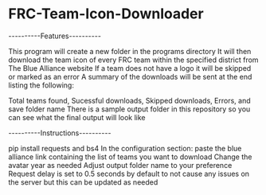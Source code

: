 # FRC-Team-Icon-Downloader

----------Features----------

This program will create a new folder in the programs directory
It will then download the team icon of every FRC team within the specified district from The Blue Alliance website
If a team does not have a logo it will be skipped or marked as an error
A summary of the downloads will be sent at the end listing the following:

Total teams found, Sucessful downloads, Skipped downloads, Errors, and save folder name
There is a sample output folder in this repository so you can see what the final output will look like

----------Instructions----------

pip install requests and bs4
In the configuration section: paste the blue alliance link containing the list of teams you want to download
Change the avatar year as needed
Adjust output folder name to your preference
Request delay is set to 0.5 seconds by default to not cause any issues on the server but this can be updated as needed
